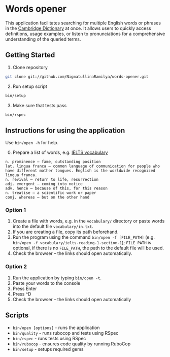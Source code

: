 # Words opener

This application facilitates searching for multiple English words or phrases in the [Cambridge Dictionary](https://dictionary.cambridge.org) at once. It allows users to quickly access definitions, usage examples, or listen to pronunciations for a comprehensive understanding of the queried terms.


## Getting Started
1. Clone repository

```bash
git clone git://github.com/NigmatullinaRamilya/words-opener.git
```

2. Run setup script

```bash
bin/setup
```

3. Make sure that tests pass

```bash
bin/rspec
```

## Instructions for using the application
Use `bin/open -h` for help.

0. Prepare a list of words, e.g. [IELTS vocabulary](https://engexam.info/ielts-reading-practice-tests/ielts-reading-practice-test-1/5/#ielts-vocab-1)
```
n. prominence — fame, outstanding position
lat. lingua franca — common language of communication for people who have different mother tongues. English is the worldwide recognized lingua franca.
n. revival — return to life, resurrection
adj. emergent — coming into notice
adv. hence — because of this, for this reason
n. treatise — a scientific work or paper
conj. whereas — but on the other hand
```


### Option 1
1. Create a file with words, e.g. in the `vocabulary/` directory or paste words into the default file `vocabulary/in.txt`.
2. If you are creating a file, copy its path beforehand.
3. Run the program using the command `bin/open -f [FILE_PATH]` (e.g. `bin/open -f vocabulary/ielts-reading-1-section-1`); `FILE_PATH` is optional, if there is no `FILE_PATH`, the path to the default file will be used.
4. Check the browser – the links should open automatically.


### Option 2
1. Run the application by typing `bin/open -t`.
2. Paste your words to the console
3. Press Enter
4. Press ^D
5. Check the browser – the links should open automatically

## Scripts

* `bin/open [options]` - runs the application
* `bin/quality` - runs rubocop and tests using RSpec
* `bin/rspec` - runs tests using RSpec
* `bin/rubocop` - ensures code quality by running RuboCop
* `bin/setup` - setups required gems
